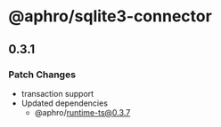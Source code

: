 # @aphro/sqlite3-connector

## 0.3.1

### Patch Changes

- transaction support
- Updated dependencies
  - @aphro/runtime-ts@0.3.7
